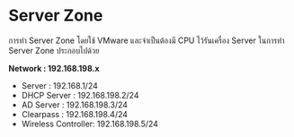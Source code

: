# Server Zone
การทำ Server Zone โดยใช้ VMware และจำเป็นต้องมี CPU ไว้รันเครื่อง Server ในการทำ Server Zone ประกอบไปด้วย

**Network : 192.168.198.x**
- Server : 192.168.1/24
- DHCP Server : 192.168.198.2/24
- AD Server : 192.168.198.3/24
- Clearpass : 192.168.198.4/24
- Wireless Controller: 192.168.198.5/24
